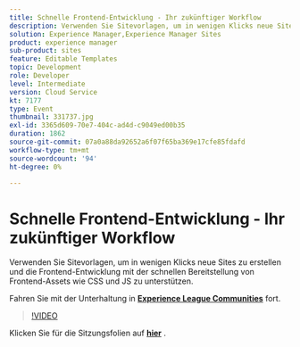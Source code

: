 ```yaml
---
title: Schnelle Frontend-Entwicklung - Ihr zukünftiger Workflow
description: Verwenden Sie Sitevorlagen, um in wenigen Klicks neue Sites zu erstellen und die Frontend-Entwicklung mit der schnellen Bereitstellung von Frontend-Assets wie CSS und JS zu unterstützen. Diese Sitzung wurde im Rahmen des Adobe Developers Live Content-Ereignisses bereitgestellt.
solution: Experience Manager,Experience Manager Sites
product: experience manager
sub-product: sites
feature: Editable Templates
topic: Development
role: Developer
level: Intermediate
version: Cloud Service
kt: 7177
type: Event
thumbnail: 331737.jpg
exl-id: 3365d609-70e7-404c-ad4d-c9049ed00b35
duration: 1862
source-git-commit: 07a0a88da92652a6f07f65ba369e17cfe85fdafd
workflow-type: tm+mt
source-wordcount: '94'
ht-degree: 0%

---
```


# Schnelle Frontend-Entwicklung - Ihr zukünftiger Workflow

Verwenden Sie Sitevorlagen, um in wenigen Klicks neue Sites zu erstellen und die Frontend-Entwicklung mit der schnellen Bereitstellung von Frontend-Assets wie CSS und JS zu unterstützen.

Fahren Sie mit der Unterhaltung in **[Experience League Communities](https://adobe.ly/36Yd3v6)** fort.

>[!VIDEO](https://video.tv.adobe.com/v/331737/?quality=12&learn=on&hidetitle=true)

Klicken Sie für die Sitzungsfolien auf **[hier](/help/adobe-developers-live/assets/rapid-frontend-devlopment.pdf)** .
